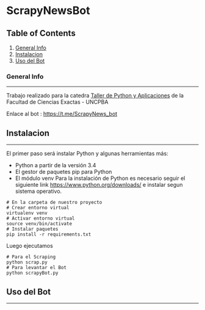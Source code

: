# ScrapyNewsBot
## Table of Contents
1. [General Info](#general-info)
2. [Instalacion](#instalacion)
3. [Uso del Bot](#uso-del-bot)

### General Info
***
Trabajo realizado para la catedra [Taller de Python y Aplicaciones](http://taller-de-python-y-aplicaciones.alumnos.exa.unicen.edu.ar/) de la Facultad de Ciencias Exactas - UNCPBA

Enlace al bot : https://t.me/ScrapyNews_bot

## Instalacion
***
El primer paso será instalar Python y algunas herramientas más:

* Python a partir de la versión 3.4
* El gestor de paquetes pip para Python
* El módulo venv
Para la instalación de Python es necesario seguir el siguiente link https://www.python.org/downloads/ e instalar segun sistema operativo.
```
# En la carpeta de nuestro proyecto 
# Crear entorno virtual
virtualenv venv
# Activar entorno virtual
source venv/bin/activate
# Instalar paquetes
pip install -r requirements.txt
```
Luego ejecutamos
```
# Para el Scraping
python scrap.py
# Para levantar el Bot
python scrapyBot.py
```
## Uso del Bot
***
